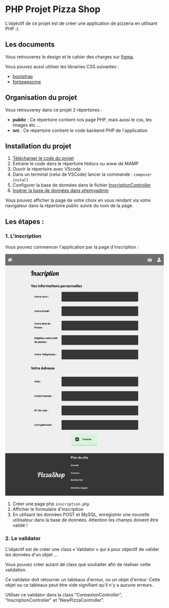# PHP Projet Pizza Shop

L'objéctif de ce projet est de créer une application
de pizzeria en utilisant PHP :).

## Les documents

Vous retrouverez le design et le cahier des charges sur [figma](https://www.figma.com/file/UTthEDYvWiqKHjANXyYK6O/PizzaShop?node-id=0%3A1).

Vous pouvez aussi utiliser les librairies CSS suivantes :

-   [bootstrap](https://getbootstrap.com/)
-   [fontawesome](https://fontawesome.com/)

## Organisation du projet

Vous retrouverey dans ce projet 2 répertoires :

-   **public** : Ce répertoire contient nos page PHP, mais aussi le css, les images etc ...
-   **src** : Ce répertoire contient le code backend PHP de l'application

## Installation du projet

1. [Télécharger le code du projet](https://github.com/Djeg/formation-symfony/archive/refs/heads/session-php-projet/27.06.22-01.07.22.zip)
2. Extraire le code dans le répertoire htdocs ou www de MAMP
3. Ouvrir le répertoire avec VScode
4. Dans un terminal (celui de VSCode) lancer la commande : `composer install`
5. Configurer la base de données dans le fichier [InscriptionController](./src/Controller/InscriptionController.php#L74)
6. [Insérer la base de données dans phpmyadmin](./sql/pizza-shop-php.sql)

Vous pouvez afficher la page de votre choix en vous rendant via votre navigateur dans la répertoire
public suivie du nom de la page.

## Les étapes :

### 1. L'inscription

Vous pouvez commencer l'application par la page d'inscription :

![inscription](./img/inscription.png)

1. Créer une page php `inscription.php`
2. Afficher le formulaire d'inscription
3. En utilisant les données POST et MySQL, enregistrer une nouvelle
   utilisateur dans la base de données. Attention les champs doivent être validé !

### 2. Le validator

L'objectif est de créer une class « Validator » qui à pour objectif
de valider les données d'un objet ...

Vous pouvez créer autant de class que souhaiter afin de réaliser cette
validation.

Ce validator doit retourner un tableaux d'erreur, ou un objet d'erreur.
Cette objet ou ce tableaux peut être vide signifiant qu'il n'y a aucune
erreurs.

Utiliser ce validator dans la class "ConnexionController", "InscriptionController"
et "NewPizzaController".
